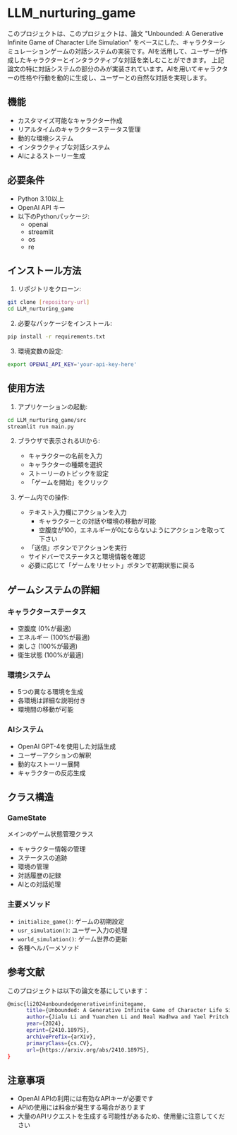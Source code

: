# LLM_nurturing_game
このプロジェクトは、このプロジェクトは、論文 "Unbounded: A Generative Infinite Game of Character Life Simulation" をベースにした、キャラクターシミュレーションゲームの対話システムの実装です。AIを活用して、ユーザーが作成したキャラクターとインタラクティブな対話を楽しむことができます。
上記論文の特に対話システムの部分のみが実装されています。AIを用いてキャラクターの性格や行動を動的に生成し、ユーザーとの自然な対話を実現します。

## 機能

- カスタマイズ可能なキャラクター作成
- リアルタイムのキャラクターステータス管理
- 動的な環境システム
- インタラクティブな対話システム
- AIによるストーリー生成

## 必要条件

- Python 3.10以上
- OpenAI API キー
- 以下のPythonパッケージ:
  - openai
  - streamlit
  - os
  - re

## インストール方法

1. リポジトリをクローン:
```bash
git clone [repository-url]
cd LLM_nurturing_game
```

2. 必要なパッケージをインストール:
```bash
pip install -r requirements.txt
```

3. 環境変数の設定:
```bash
export OPENAI_API_KEY='your-api-key-here'
```

## 使用方法

1. アプリケーションの起動:
```bash
cd LLM_nurturing_game/src
streamlit run main.py
```

2. ブラウザで表示されるUIから:
   - キャラクターの名前を入力
   - キャラクターの種類を選択
   - ストーリーのトピックを設定
   - 「ゲームを開始」をクリック

3. ゲーム内での操作:
   - テキスト入力欄にアクションを入力
     - キャラクターとの対話や環境の移動が可能
     - 空腹度が100，エネルギーが0にならないようにアクションを取って下さい
   - 「送信」ボタンでアクションを実行
   - サイドバーでステータスと環境情報を確認
   - 必要に応じて「ゲームをリセット」ボタンで初期状態に戻る

## ゲームシステムの詳細

### キャラクターステータス
- 空腹度 (0%が最適)
- エネルギー (100%が最適)
- 楽しさ (100%が最適)
- 衛生状態 (100%が最適)

### 環境システム
- 5つの異なる環境を生成
- 各環境は詳細な説明付き
- 環境間の移動が可能

### AIシステム
- OpenAI GPT-4を使用した対話生成
- ユーザーアクションの解釈
- 動的なストーリー展開
- キャラクターの反応生成

## クラス構造

### GameState
メインのゲーム状態管理クラス
- キャラクター情報の管理
- ステータスの追跡
- 環境の管理
- 対話履歴の記録
- AIとの対話処理

### 主要メソッド
- `initialize_game()`: ゲームの初期設定
- `usr_simulation()`: ユーザー入力の処理
- `world_simulation()`: ゲーム世界の更新
- 各種ヘルパーメソッド

## 参考文献
このプロジェクトは以下の論文を基にしています：
```bash
@misc{li2024unboundedgenerativeinfinitegame,
      title={Unbounded: A Generative Infinite Game of Character Life Simulation}, 
      author={Jialu Li and Yuanzhen Li and Neal Wadhwa and Yael Pritch and David E. Jacobs and Michael Rubinstein and Mohit Bansal and Nataniel Ruiz},
      year={2024},
      eprint={2410.18975},
      archivePrefix={arXiv},
      primaryClass={cs.CV},
      url={https://arxiv.org/abs/2410.18975}, 
}
```

## 注意事項

- OpenAI APIの利用には有効なAPIキーが必要です
- APIの使用には料金が発生する場合があります
- 大量のAPIリクエストを生成する可能性があるため、使用量に注意してください
